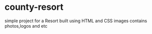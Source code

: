 # county-resort
simple project for a Resort
built using HTML and CSS
images contains photos,logos and etc

